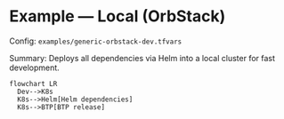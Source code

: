 # Example — Local (OrbStack)

Config: `examples/generic-orbstack-dev.tfvars`

Summary: Deploys all dependencies via Helm into a local cluster for fast development.

```mermaid
flowchart LR
  Dev-->K8s
  K8s-->Helm[Helm dependencies]
  K8s-->BTP[BTP release]
```

